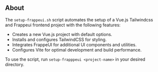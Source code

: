 ## About

The `setup-frappeui.sh` script automates the setup of a Vue.js Tailwindcss and Frappeui frontend project with the following features:

- Creates a new Vue.js project with default options.
- Installs and configures TailwindCSS for styling.
- Integrates FrappeUI for additional UI components and utilities.
- Configures Vite for optimal development and build performance.

To use the script, run `setup-frapppeui <project-name>` in your desired directory.

